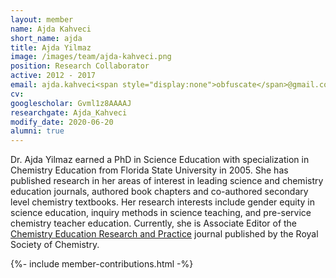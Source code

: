 ```yaml
---
layout: member
name: Ajda Kahveci
short_name: ajda
title: Ajda Yilmaz
image: /images/team/ajda-kahveci.png
position: Research Collaborator
active: 2012 - 2017
email: ajda.kahveci<span style="display:none">obfuscate</span>@gmail.com
cv:
googlescholar: Gvml1z8AAAAJ
researchgate: Ajda_Kahveci
modify_date: 2020-06-20   
alumni: true
---
```


Dr. Ajda Yilmaz earned a PhD in Science Education with specialization in Chemistry Education from Florida State University in 2005. She has published research in her areas of interest in leading science and chemistry education journals, authored book chapters and co-authored secondary level chemistry textbooks. Her research interests include gender equity in science education, inquiry methods in science teaching, and pre-service chemistry teacher education. Currently, she is Associate Editor of the [Chemistry Education Research and Practice](http://www.rsc.org/journals-books-databases/about-journals/chemistry-education-research-practice/) journal published by the Royal Society of Chemistry.

{%- include member-contributions.html -%}